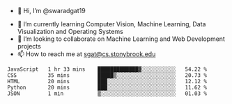 - 👋 Hi, I’m @swaradgat19
<!-- - 👀 I’m interested in  -->
- 🌱 I’m currently learning Computer Vision, Machine Learning, Data Visualization and Operating Systems
- 💞️ I’m looking to collaborate on Machine Learning and Web Development projects 
- 📫 How to reach me at sgat@cs.stonybrook.edu

<!--START_SECTION:waka-->

```text
JavaScript   1 hr 33 mins    █████████████▓░░░░░░░░░░░   54.22 %
CSS          35 mins         █████▒░░░░░░░░░░░░░░░░░░░   20.73 %
HTML         20 mins         ███░░░░░░░░░░░░░░░░░░░░░░   12.12 %
Python       20 mins         ███░░░░░░░░░░░░░░░░░░░░░░   11.62 %
JSON         1 min           ▒░░░░░░░░░░░░░░░░░░░░░░░░   01.03 %
```

<!--END_SECTION:waka-->

<!---
swaradgat19/swaradgat19 is a ✨ special ✨ repository because its `README.md` (this file) appears on your GitHub profile.
You can click the Preview link to take a look at your changes.
--->
